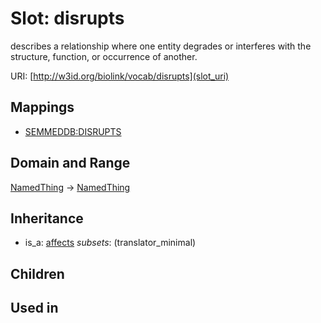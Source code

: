# Slot: disrupts


describes a relationship where one entity degrades or interferes with the structure, function, or occurrence of another.

URI: [http://w3id.org/biolink/vocab/disrupts](slot_uri)
## Mappings

 * [SEMMEDDB:DISRUPTS](http://purl.obolibrary.org/obo/SEMMEDDB_DISRUPTS)
## Domain and Range

[NamedThing](NamedThing.md) -> [NamedThing](NamedThing.md)
## Inheritance

 *  is_a: [affects](affects.md) *subsets*: (translator_minimal)
## Children

## Used in

